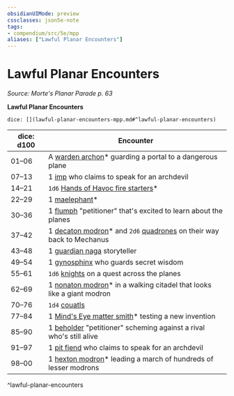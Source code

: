 ```yaml
---
obsidianUIMode: preview
cssclasses: json5e-note
tags:
- compendium/src/5e/mpp
aliases: ["Lawful Planar Encounters"]
---
```

# Lawful Planar Encounters
*Source: Morte's Planar Parade p. 63* 

**Lawful Planar Encounters**

`dice: [](lawful-planar-encounters-mpp.md#^lawful-planar-encounters)`

| dice: d100 | Encounter |
|------------|-----------|
| 01–06 | A [warden archon](5E2014官方资源/bestiary/celestial/warden-archon-mpp.md)* guarding a portal to a dangerous plane |
| 07–13 | 1 [imp](5E2014官方资源/bestiary/fiend/imp.md) who claims to speak for an archdevil |
| 14–21 | `1d6` [Hands of Havoc fire starters](5E2014官方资源/bestiary/humanoid/hands-of-havoc-fire-starter-mpp.md)* |
| 22–29 | 1 [maelephant](5E2014官方资源/bestiary/fiend/maelephant-mpp.md)* |
| 30–36 | 1 [flumph](5E2014官方资源/bestiary/aberration/flumph.md) "petitioner" that's excited to learn about the planes |
| 37–42 | 1 [decaton modron](5E2014官方资源/bestiary/construct/decaton-modron-mpp.md)* and `2d6` [quadrones](5E2014官方资源/bestiary/construct/quadrone.md) on their way back to Mechanus |
| 43–48 | 1 [guardian naga](5E2014官方资源/bestiary/monstrosity/guardian-naga.md) storyteller |
| 49–54 | 1 [gynosphinx](5E2014官方资源/bestiary/monstrosity/gynosphinx.md) who guards secret wisdom |
| 55–61 | `1d6` [knights](5E2014官方资源/bestiary/humanoid/knight.md) on a quest across the planes |
| 62–69 | 1 [nonaton modron](5E2014官方资源/bestiary/construct/nonaton-modron-mpp.md)* in a walking citadel that looks like a giant modron |
| 70–76 | `1d4` [couatls](5E2014官方资源/bestiary/celestial/couatl.md) |
| 77–84 | 1 [Mind's Eye matter smith](5E2014官方资源/bestiary/humanoid/minds-eye-matter-smith-mpp.md)* testing a new invention |
| 85–90 | 1 [beholder](5E2014官方资源/bestiary/aberration/beholder.md) "petitioner" scheming against a rival who's still alive |
| 91–97 | 1 [pit fiend](5E2014官方资源/bestiary/fiend/pit-fiend.md) who claims to speak for an archdevil |
| 98–00 | 1 [hexton modron](5E2014官方资源/bestiary/construct/hexton-modron-mpp.md)* leading a march of hundreds of lesser modrons |
^lawful-planar-encounters